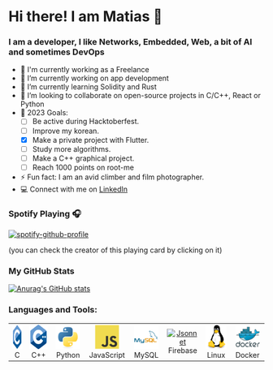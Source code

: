 # Hi there! I am Matias 👋
### I am a developer, I like Networks, Embedded, Web, a bit of AI and sometimes DevOps

- 🏢  I'm currently working as a Freelance
- 🔭 I’m currently working on app development
- 🌱 I’m currently learning Solidity and Rust
- 👯 I’m looking to collaborate on open-source projects in C/C++, React or Python
- 🥅 2023 Goals:
  * [ ] Be active during Hacktoberfest.
  * [ ] Improve my korean.
  * [x] Make a private project with Flutter.
  * [ ] Study more algorithms.
  * [ ] Make a C++ graphical project.
  * [ ] Reach 1000 points on root-me
- ⚡ Fun fact: I am an avid climber and film photographer.
- 💻  Connect with me on [LinkedIn](https://www.linkedin.com/in/matias-castro-guzman/)

### Spotify Playing 🎧
[![spotify-github-profile](https://spotify-github-profile.vercel.app/api/view?uid=1148638820&cover_image=true&theme=novatorem)](https://github.com/kittinan/spotify-github-profile)

(you can check the creator of this playing card by clicking on it)

### My GitHub Stats
[![Anurag's GitHub stats](https://github-readme-stats.vercel.app/api?username=MatiCG&show_icons=true&theme=radical)](https://github.com/anuraghazra/github-readme-stats)

### Languages and Tools:

<table>
  <tr>
    <td align="center" width="96">
      <a href="#">
        <img src="https://raw.githubusercontent.com/devicons/devicon/master/icons/c/c-original.svg" width="48" height="48" alt="C#" />
      </a>
      <br>C
    </td>
    <td align="center" width="96">
      <a href="#">
        <img src="https://raw.githubusercontent.com/devicons/devicon/master/icons/cplusplus/cplusplus-original.svg" width="48" height="48" alt="Python" />
      </a>
      <br>C++
    </td>
    <td align="center" width="96">
      <a href="#">
        <img src="https://raw.githubusercontent.com/devicons/devicon/master/icons/python/python-original.svg" width="48" height="48" alt="Golang" />
      </a>
      <br>Python
    </td>
    <td align="center" width="96">
      <a href="#">
        <img src="https://raw.githubusercontent.com/devicons/devicon/master/icons/javascript/javascript-original.svg" width="48" height="48" alt="Jsonnet" />
      </a>
      <br>JavaScript
    </td>
    <td align="center" width="96">
      <a href="#">
        <img src="https://raw.githubusercontent.com/devicons/devicon/master/icons/mysql/mysql-original-wordmark.svg" width="48" height="48" alt="Jsonnet" />
      </a>
      <br>MySQL
    </td>
    <td align="center" width="96">
      <a href="#">
        <img src="https://www.vectorlogo.zone/logos/firebase/firebase-icon.svg" width="48" height="48" alt="Jsonnet" />
      </a>
      <br>Firebase
    </td>
    <td align="center" width="96">
      <a href="#">
        <img src="https://raw.githubusercontent.com/devicons/devicon/master/icons/linux/linux-original.svg" width="48" height="48" alt="Jsonnet" />
      </a>
      <br>Linux
    </td>
    <td align="center" width="96">
      <a href="#">
        <img src="https://raw.githubusercontent.com/devicons/devicon/master/icons/docker/docker-original-wordmark.svg" width="48" height="48" alt="Jsonnet" />
      </a>
      <br>Docker
    </td>
  </tr>
</table>
